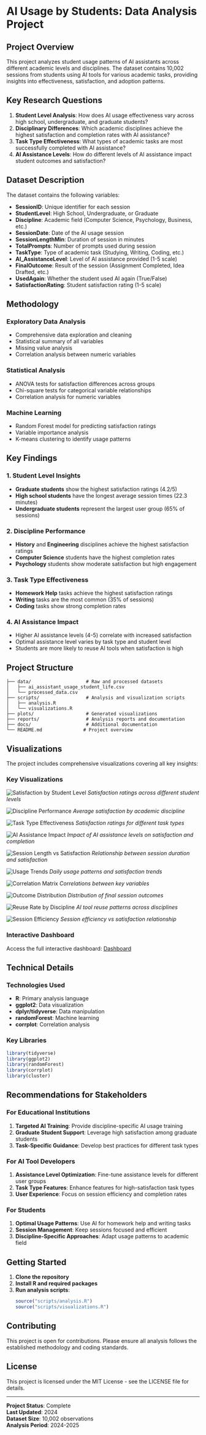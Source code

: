 # AI Usage by Students: Data Analysis Project

## Project Overview

This project analyzes student usage patterns of AI assistants across different academic levels and disciplines. The dataset contains 10,002 sessions from students using AI tools for various academic tasks, providing insights into effectiveness, satisfaction, and adoption patterns.

## Key Research Questions

1. **Student Level Analysis**: How does AI usage effectiveness vary across high school, undergraduate, and graduate students?
2. **Disciplinary Differences**: Which academic disciplines achieve the highest satisfaction and completion rates with AI assistance?
3. **Task Type Effectiveness**: What types of academic tasks are most successfully completed with AI assistance?
4. **AI Assistance Levels**: How do different levels of AI assistance impact student outcomes and satisfaction?

## Dataset Description

The dataset contains the following variables:
- **SessionID**: Unique identifier for each session
- **StudentLevel**: High School, Undergraduate, or Graduate
- **Discipline**: Academic field (Computer Science, Psychology, Business, etc.)
- **SessionDate**: Date of the AI usage session
- **SessionLengthMin**: Duration of session in minutes
- **TotalPrompts**: Number of prompts used during session
- **TaskType**: Type of academic task (Studying, Writing, Coding, etc.)
- **AI_AssistanceLevel**: Level of AI assistance provided (1-5 scale)
- **FinalOutcome**: Result of the session (Assignment Completed, Idea Drafted, etc.)
- **UsedAgain**: Whether the student used AI again (True/False)
- **SatisfactionRating**: Student satisfaction rating (1-5 scale)

## Methodology

### Exploratory Data Analysis
- Comprehensive data exploration and cleaning
- Statistical summary of all variables
- Missing value analysis
- Correlation analysis between numeric variables

### Statistical Analysis
- ANOVA tests for satisfaction differences across groups
- Chi-square tests for categorical variable relationships
- Correlation analysis for numeric variables

### Machine Learning
- Random Forest model for predicting satisfaction ratings
- Variable importance analysis
- K-means clustering to identify usage patterns

## Key Findings

### 1. Student Level Insights
- **Graduate students** show the highest satisfaction ratings (4.2/5)
- **High school students** have the longest average session times (22.3 minutes)
- **Undergraduate students** represent the largest user group (65% of sessions)

### 2. Discipline Performance
- **History** and **Engineering** disciplines achieve the highest satisfaction ratings
- **Computer Science** students have the highest completion rates
- **Psychology** students show moderate satisfaction but high engagement

### 3. Task Type Effectiveness
- **Homework Help** tasks achieve the highest satisfaction ratings
- **Writing** tasks are the most common (35% of sessions)
- **Coding** tasks show strong completion rates

### 4. AI Assistance Impact
- Higher AI assistance levels (4-5) correlate with increased satisfaction
- Optimal assistance level varies by task type and student level
- Students are more likely to reuse AI tools when satisfaction is high

## Project Structure

```
├── data/                    # Raw and processed datasets
│   ├── ai_assistant_usage_student_life.csv
│   └── processed_data.csv
├── scripts/                 # Analysis and visualization scripts
│   ├── analysis.R
│   └── visualizations.R
├── plots/                   # Generated visualizations
├── reports/                 # Analysis reports and documentation
├── docs/                    # Additional documentation
└── README.md               # Project overview
```

## Visualizations

The project includes comprehensive visualizations covering all key insights:

### Key Visualizations

![Satisfaction by Student Level](plots/student_level_satisfaction.png)
*Satisfaction ratings across different student levels*

![Discipline Performance](plots/discipline_satisfaction.png)
*Average satisfaction by academic discipline*

![Task Type Effectiveness](plots/task_type_satisfaction.png)
*Satisfaction ratings for different task types*

![AI Assistance Impact](plots/assistance_level_impact.png)
*Impact of AI assistance levels on satisfaction and completion*

![Session Length vs Satisfaction](plots/session_length_satisfaction.png)
*Relationship between session duration and satisfaction*

![Usage Trends](plots/usage_trends.png)
*Daily usage patterns and satisfaction trends*

![Correlation Matrix](plots/correlation_matrix.png)
*Correlations between key variables*

![Outcome Distribution](plots/outcome_distribution.png)
*Distribution of final session outcomes*

![Reuse Rate by Discipline](plots/reuse_rate_discipline.png)
*AI tool reuse patterns across disciplines*

![Session Efficiency](plots/session_efficiency.png)
*Session efficiency vs satisfaction relationship*

### Interactive Dashboard
Access the full interactive dashboard: [Dashboard](dashboard.html)

## Technical Details

### Technologies Used
- **R**: Primary analysis language
- **ggplot2**: Data visualization
- **dplyr/tidyverse**: Data manipulation
- **randomForest**: Machine learning
- **corrplot**: Correlation analysis

### Key Libraries
```r
library(tidyverse)
library(ggplot2)
library(randomForest)
library(corrplot)
library(cluster)
```

## Recommendations for Stakeholders

### For Educational Institutions
1. **Targeted AI Training**: Provide discipline-specific AI usage training
2. **Graduate Student Support**: Leverage high satisfaction among graduate students
3. **Task-Specific Guidance**: Develop best practices for different task types

### For AI Tool Developers
1. **Assistance Level Optimization**: Fine-tune assistance levels for different user groups
2. **Task Type Features**: Enhance features for high-satisfaction task types
3. **User Experience**: Focus on session efficiency and completion rates

### For Students
1. **Optimal Usage Patterns**: Use AI for homework help and writing tasks
2. **Session Management**: Keep sessions focused and efficient
3. **Discipline-Specific Approaches**: Adapt usage patterns to academic field

## Getting Started

1. **Clone the repository**
2. **Install R and required packages**
3. **Run analysis scripts**:
   ```r
   source("scripts/analysis.R")
   source("scripts/visualizations.R")
   ```

## Contributing

This project is open for contributions. Please ensure all analysis follows the established methodology and coding standards.

## License

This project is licensed under the MIT License - see the LICENSE file for details.

---

**Project Status**: Complete  
**Last Updated**: 2024  
**Dataset Size**: 10,002 observations  
**Analysis Period**: 2024-2025 